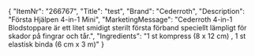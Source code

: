 {
  "ItemNr": "266767",
  "Title": "test",
  "Brand": "Cederroth",
  "Description": "Första Hjälpen 4-in-1 Mini",
  "MarketingMessage": "Cederroth 4-in-1 Blodstoppare är ett litet smidigt sterilt första förband speciellt lämpligt för skador på fingrar och tår.",
  "Ingredients": "1 st kompress (8 x 12 cm) , 1 st elastisk binda (6 cm x 3 m)"
}